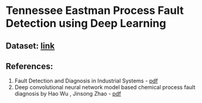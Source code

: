 # Tennessee Eastman Process Fault Detection using Deep Learning


## Dataset: [link](https://dataverse.harvard.edu/dataset.xhtml?persistentId=doi:10.7910/DVN/6C3JR1)

## References:
1. Fault Detection and Diagnosis in Industrial Systems - [pdf](https://drive.google.com/open?id=1K9lw_Yh6KIE3E7QT6tQeMPSveEPvO0QT)
2. Deep convolutional neural network model based chemical process
fault diagnosis by Hao Wu , Jinsong Zhao - [pdf](https://drive.google.com/open?id=0B4_tSB591fQ1dmFsN0hKbjRFcVJOdVV1QTcwMjNWWnZORGh3)
